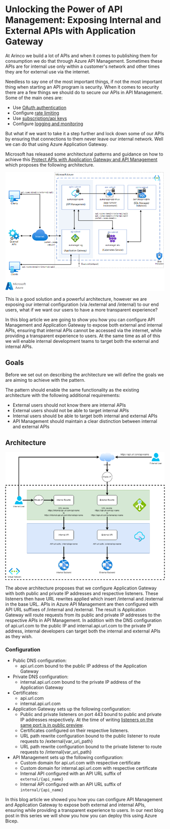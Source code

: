 # Unlocking the Power of API Management: Exposing Internal and External APIs with Application Gateway

At Arinco we build a lot of APIs and when it comes to publishing them for consumption we do that through Azure API Management. Sometimes these APIs are for internal use only within a customer's network and other times they are for external use via the internet.

Needless to say one of the most important things, if not the most important thing when starting an API program is security. When it comes to security there are a few things we should do to secure our APIs in API Management. Some of the main ones are:

- Use [OAuth authentication](https://learn.microsoft.com/en-us/azure/api-management/validate-jwt-policy)
- Configure [rate limiting](https://learn.microsoft.com/en-us/azure/api-management/rate-limit-policy)
- Use [subscription/api keys](https://learn.microsoft.com/en-us/azure/api-management/api-management-subscriptions)
- Configure [logging and monitoring](https://learn.microsoft.com/en-us/azure/api-management/observability)

But what if we want to take it a step further and lock down some of our APIs by ensuring that connections to them never leave our internal network. Well we can do that using Azure Application Gateway.

Microsoft has released some architectural patterns and guidance on how to achieve this [Protect APIs with Application Gateway and API Management](https://learn.microsoft.com/en-us/azure/architecture/reference-architectures/apis/protect-apis) which proposes the following architecture.

![Protect APIs](protect-apis.png)

This is a good solution and a powerful architecture, however we are exposing our internal configuration (via /external and /internal) to our end users, what if we want our users to have a more transparent experience?

In this blog article we are going to show you how you can configure API Management and Application Gateway to expose both external and internal APIs, ensuring that internal APIs cannot be accessed via the internet, while providing a transparent experience to users. At the same time as all of this we will enable internal development teams to target both the external and internal APIs.

## Goals

Before we set out on describing the architecture we will define the goals we are aiming to achieve with the pattern.

The pattern should enable the same functionality as the existing architecture with the following additional requirements:

- External users should not know there are internal APIs
- External users should not be able to target internal APIs
- Internal users should be able to target both internal and external APIs
- API Management should maintain a clear distinction between internal and external APIs

## Architecture

![Internal External APIM](internal_external_apim.png)

The above architecture proposes that we configure Application Gateway with both public and private IP addresses and respective listeners. These listeners then have URL rewrites applied which insert /internal and /external in the base URL. APIs in Azure API Management are then configured with API URL suffixes of /internal and /external. The result is Application Gateway will route requests from its public and private IP addresses to the respective APIs in API Management. In addition with the DNS configuration of api.url.com to the public IP and internal.api.url.com to the private IP address, internal developers can target both the internal and external APIs as they wish.

### Configuration

- Public DNS configuration:
  - api.url.com bound to the public IP address of the Application Gateway
- Private DNS configuration:
  - internal.api.url.com bound to the private IP address of the Application Gateway
- Certificates:
  - api.url.com
  - internal.api.url.com
- Application Gateway sets up the following configuration:
  - Public and private listeners on port 443 bound to public and private IP addresses respectively. At the time of writing [listeners on the same port is in public preview](https://learn.microsoft.com/en-us/azure/application-gateway/configuration-listeners#frontend-port).
  - Certificates configured on their respective listeners.
  - URL path rewrite configuration bound to the public listener to route requests to /external{var_uri_path}
  - URL path rewrite configuration bound to the private listener to route requests to /internal{var_uri_path}
- API Management sets up the following configuration:
  - Custom domain for api.url.com with respective certificate
  - Custom domain for internal.api.url.com with respective certificate
  - Internal API configured with an API URL suffix of `external/{api_name}`
  - Internal API configured with an API URL suffix of `internal/{api_name}`

In this blog article we showed you how you can configure API Management and Application Gateway to expose both external and internal APIs, ensuring while providing a transparent experience to users. In our next blog post in this series we will show you how you can deploy this using Azure Bicep.
